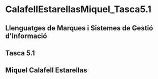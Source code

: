 # CalafellEstarellasMiquel_Tasca5.1

## Llenguatges de Marques i Sistemes de Gestió d'Informació

## Tasca 5.1

## Miquel Calafell Estarellas
